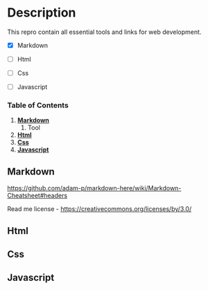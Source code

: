 # Description

This repro contain all essential tools and links for web development.

- [x] Markdown

- [ ] Html

- [ ] Css

- [ ] Javascript

### Table of Contents
1. **[Markdown](#Markdown)**<br>
	1. Tool
1. **[Html](#Html)**<br>
1. **[Css](#Css)**<br>
1. **[Javascript](#Javascript)**<br>


## Markdown 

https://github.com/adam-p/markdown-here/wiki/Markdown-Cheatsheet#headers

Read me license - https://creativecommons.org/licenses/by/3.0/

## Html

## Css

## Javascript








